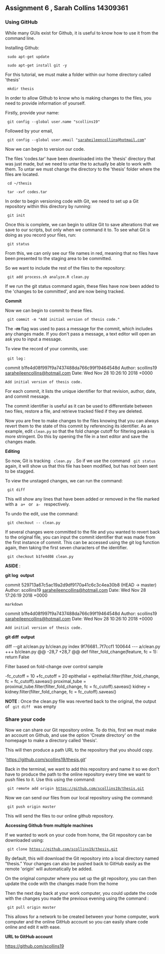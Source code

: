 ## Assignment 6 , Sarah Collins 14309361

### Using GitHub

While many GUIs exist for Github, it is useful to know how to use it from the command line. 



Installing Github:

<code> sudo apt-get update </code>

<code> sudo apt-get install git -y </code>



For this tutorial, we must make a folder within our home directory called 'thesis'

<code> mkdir thesis</code>

In order to allow Github to know who is making changes to the files, you need to provide information of yourself. 

Firstly, provide your name: 

<code> git config --global user.name "scollins19"</code>

Followed by your email, 

<code> git config --global user.email "saraheileencollins@hotmail.com" </code>



Now we can begin to version our code. 

The files 'codes.tar' have been downloaded into the 'thesis' directory that was just made, but we need to untar the to actually be able to work with them. To untar we must change the directory to the 'thesis' folder where the files are located. 

<code> cd ~/thesis </code>

<code> tar -xvf codes.tar </code> 

In order to begin versioning code with Git, we need to set up a Git repository within this directory by running:

<code> git init </code> 

Once this is complete, we can begin to utilize Git to save alterations that we save to our scripts, but only when we command it to. To see what Git is doing as you record your files, run:

<code> git status </code> 

From this, we can only see our file names in red, meaning that no files have been presented to the staging area to be committed.  

So we want to include the rest of the files to the repository:

<code> git add process.sh analyze.R clean.py </code> 

If we run the git status command again, these files have now been added to the 'changes to be committed', and are now being tracked. 



<b> Commit </b> 

Now we can begin to commit to these files. 

<code> git commit -m "Add initial version of thesis code." </code>

The <b> -m </b> flag was used to pass a message for the commit, which includes any changes made. If you don't pass a message, a text editor will open an ask you to input a message.

To view the record of your commits, use:

<code> git log</code> :

commit b1fe4d08f997f9a7437488da766c99f19464548d
Author: scollins19 <saraheileencollins@hotmail.com>
Date:   Wed Nov 28 10:26:10 2018 +0000

    Add initial version of thesis code.



For each commit, it lists the unique identifier for that revision, author, date, and commit message.

The commit identifier is useful as it can be used to differentiate between two files, restore a file, and retrieve tracked filed if they are deleted.

Now you are free to make changes to the files knowing that you can  always revert them to the state of this commit by referencing its identifier. As an example, edit <code>clean.py</code> so that the fold change cutoff for filtering peaks is more stringent. Do this by opening the file in a text editor and save the changes made.



<b> Editing </b> 

So now, Git is tracking <code> clean.py </code>. So if we use the command <code> git status </code> again,  it will show us that this file has been modified, but has not been sent to be stagged.

To view the unstaged changes, we can run the command:

<code> git diff </code>

This will show any lines that have been added or removed in the file marked with a <code> a+ </code> or <code> a- </code> respectively.

To undo the edit, use the command:

<code> git checkout -- clean.py </code> 

If several changes were committed to the file and you wanted to revert back to the original file, you can input the commit identifier that was made from the first instance of commit. This can be accessed using the git log function again, then taking the first seven characters of the identifier. 

<code> git checkout b1fe4d08 clean.py </code>



<b> ASIDE </b>:

<b> git log  output</b>

commit 529713a67c5ac19a2d9df9170a41c6c3c4ea30b8 (HEAD -> master)
Author: scollins19 <saraheileencollins@hotmail.com>
Date:   Wed Nov 28 17:26:19 2018 +0000

```
markdown
```

commit b1fe4d08f997f9a7437488da766c99f19464548d
Author: scollins19 <saraheileencollins@hotmail.com>
Date:   Wed Nov 28 10:26:10 2018 +0000

```
Add initial version of thesis code.
```



<b> git diff  output</b>

diff --git a/clean.py b/clean.py
index 9f76681..7f7ccf1 100644
--- a/clean.py
+++ b/clean.py
@@ -28,7 +28,7 @@ def filter_fold_change(feature, fc = 1):
​         return False

Filter based on fold-change over control sample

-fc_cutoff = 10
+fc_cutoff = 20
 epithelial = epithelial.filter(filter_fold_change, fc = fc_cutoff).saveas()
 proximal_tube = proximal_tube.filter(filter_fold_change, fc = fc_cutoff).saveas()
 kidney = kidney.filter(filter_fold_change, fc = fc_cutoff).saveas()



<b> NOTE </b>: Once the clean.py file was reverted back to the original, the output of <code> git diff </code> was empty 





### Share your code

Now we can share our Git repository online. To do this, first we must make an account on Github, and use the option 'Create directory' on the homepage to make a directory called 'thesis'.

This will then produce a path URL to the repository that you should copy. 

'https://github.com/scollins19/thesis.git'

Back in the terminal, we want to add this repository and name it so we don't have to produce the path to the online repository every time we want to push files to it. Use this using the command:

<code> git remote add origin https://github.com/scollins19/thesis.git  </code>

Now we can send our files from our local repository using the command:

<code> git push origin master </code> 

This will send the files to our online github repository.



<b> Accessing Github from multiple machines </b> 

If we wanted to work on your code from home, the Git repository can be downloaded using:

<code> git clone https://github.com/scollins19/thesis.git  </code> 

By default, this will download the Git repository into a local directory named “thesis.”  Your changes can also be pushed back to GitHub easily as the remote 'origin' will automatically be added.

On the original computer where you set up the git repository, you can then update the code with the changes made from the home

Then the next day back at your work computer, you could update the code 
with the changes you made the previous evening using the command :

<code> git pull origin master </code>

This allows for a network to be created between your home computer, work computer and the online GitHub account so you can easily share code online and edit it with ease.



<b> URL to GitHub account </b>

https://github.com/scollins19